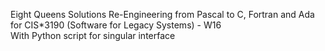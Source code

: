Eight Queens Solutions Re-Engineering from Pascal to C, Fortran and Ada for CIS*3190 (Software for Legacy Systems) - W16  
With Python script for singular interface
